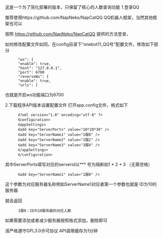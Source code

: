 这是一个为了简化部署的版本，只保留了核心的人数查询功能
1.登录QQ

推荐使用https://github.com/NapNeko/NapCatQQ QQ机器人框架，当然其他框架也可以

按照 https://github.com/NapNeko/NapCatQQ 提供的方法登录，

如何修改配置文件如同，在config目录下“onebot11_QQ号”配置文件，修改如下部分

          "ws": {
          "enable": true,
          "host": "127.0.0.1",
          "port": 6700
          "reverseWs": {
          "enable": true,
          "urls": [

也就是开启ws功能端口为6700

2.下载程序API版本设置配置文件
打开app.config文件，格式如下

          《?xml version="1.0" encoding="utf-8" ?>
          《configuration>
          《appSettings>
          《add key="ServerPorts" value="10*20*30" />
          《add key="ServerName1" value="1服0" />
          《add key="ServerName2" value="2服2" />
          《add key="ServerName3" value="3服4" />
          《/appSettings>
          《/configuration>

其中ServerPorts填写对应的serverid以*** 号为隔断如1 * 2 * 3 （无需空格）

          《add key="ServerName1" value="1服0" />
          
这个参数为对应服务器名称例如ServerName1对应者第一个参数也就是 ID为10的服务器	

就会返回

          1服0：ID为10服务器的对应人数

如果需要添加或者减少服务器按照格式添加，删除即可

请严格遵守GPL3.0许可协议
API调用缓存为1分钟

